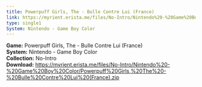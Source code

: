 ```yaml
---
title: Powerpuff Girls, The - Bulle Contre Lui (France)
link: https://myrient.erista.me/files/No-Intro/Nintendo%20-%20Game%20Boy%20Color/Powerpuff%20Girls,%20The%20-%20Bulle%20Contre%20Lui%20(France).zip
type: single1
System: Nintendo - Game Boy Color
---
```

<b>Game:</b> Powerpuff Girls, The - Bulle Contre Lui (France)<br>
<b>System:</b> Nintendo - Game Boy Color<br>
<b>Collection:</b> No-Intro<br>
<b>Download:</b> https://myrient.erista.me/files/No-Intro/Nintendo%20-%20Game%20Boy%20Color/Powerpuff%20Girls,%20The%20-%20Bulle%20Contre%20Lui%20(France).zip